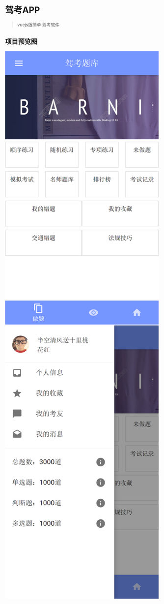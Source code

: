 # 驾考APP

> vuejs版简单 驾考软件

## 项目预览图

<img src="preview/home.png"  width="500"/>
<img src="preview/winuser.png"  width="500"/>